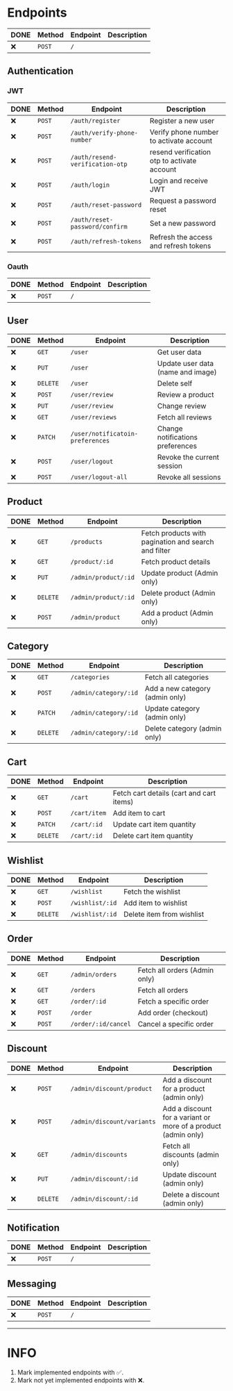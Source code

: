 # Endpoints

| DONE | Method | Endpoint | Description |
| ---- | ------ | -------- | ----------- |
| ❌   | `POST` | `/`      |             |

## Authentication

### JWT

| DONE | Method | Endpoint                        | Description                                 |
| ---- | ------ | ------------------------------- | ------------------------------------------- |
| ❌   | `POST` | `/auth/register`                | Register a new user                         |
| ❌   | `POST` | `/auth/verify-phone-number`     | Verify phone number to activate account     |
| ❌   | `POST` | `/auth/resend-verification-otp` | resend verification otp to activate account |
| ❌   | `POST` | `/auth/login`                   | Login and receive JWT                       |
| ❌   | `POST` | `/auth/reset-password`          | Request a password reset                    |
| ❌   | `POST` | `/auth/reset-password/confirm`  | Set a new password                          |
| ❌   | `POST` | `/auth/refresh-tokens`          | Refresh the access and refresh tokens       |

### Oauth

| DONE | Method | Endpoint | Description |
| ---- | ------ | -------- | ----------- |
| ❌   | `POST` | `/`      |             |

## User

| DONE | Method   | Endpoint                         | Description                       |
| ---- | -------- | -------------------------------- | --------------------------------- |
| ❌   | `GET`    | `/user`                          | Get user data                     |
| ❌   | `PUT`    | `/user`                          | Update user data (name and image) |
| ❌   | `DELETE` | `/user`                          | Delete self                       |
| ❌   | `POST`   | `/user/review`                   | Review a product                  |
| ❌   | `PUT`    | `/user/review`                   | Change review                     |
| ❌   | `GET`    | `/user/reviews`                  | Fetch all reviews                 |
| ❌   | `PATCH`  | `/user/notificatoin-preferences` | Change notifications preferences  |
| ❌   | `POST`   | `/user/logout`                   | Revoke the current session        |
| ❌   | `POST`   | `/user/logout-all`               | Revoke all sessions               |

## Product

| DONE | Method   | Endpoint             | Description                                          |
| ---- | -------- | -------------------- | ---------------------------------------------------- |
| ❌   | `GET`    | `/products`          | Fetch products with pagination and search and filter |
| ❌   | `GET`    | `/product/:id`       | Fetch product details                                |
| ❌   | `PUT`    | `/admin/product/:id` | Update product (Admin only)                          |
| ❌   | `DELETE` | `/admin/product/:id` | Delete product (Admin only)                          |
| ❌   | `POST`   | `/admin/product`     | Add a product (Admin only)                           |

## Category

| DONE | Method   | Endpoint              | Description                     |
| ---- | -------- | --------------------- | ------------------------------- |
| ❌   | `GET`    | `/categories`         | Fetch all categories            |
| ❌   | `POST`   | `/admin/category/:id` | Add a new category (admin only) |
| ❌   | `PATCH`  | `/admin/category/:id` | Update category (admin only)    |
| ❌   | `DELETE` | `/admin/category/:id` | Delete category (admin only)    |

## Cart

| DONE | Method   | Endpoint     | Description                              |
| ---- | -------- | ------------ | ---------------------------------------- |
| ❌   | `GET`    | `/cart`      | Fetch cart details (cart and cart items) |
| ❌   | `POST`   | `/cart/item` | Add item to cart                         |
| ❌   | `PATCH`  | `/cart/:id`  | Update cart item quantity                |
| ❌   | `DELETE` | `/cart/:id`  | Delete cart item quantity                |

## Wishlist

| DONE | Method   | Endpoint        | Description               |
| ---- | -------- | --------------- | ------------------------- |
| ❌   | `GET`    | `/wishlist`     | Fetch the wishlist        |
| ❌   | `POST`   | `/wishlist/:id` | Add item to wishlist      |
| ❌   | `DELETE` | `/wishlist/:id` | Delete item from wishlist |

## Order

| DONE | Method | Endpoint            | Description                   |
| ---- | ------ | ------------------- | ----------------------------- |
| ❌   | `GET`  | `/admin/orders`     | Fetch all orders (Admin only) |
| ❌   | `GET`  | `/orders`           | Fetch all orders              |
| ❌   | `GET`  | `/order/:id`        | Fetch a specific order        |
| ❌   | `POST` | `/order`            | Add order (checkout)          |
| ❌   | `POST` | `/order/:id/cancel` | Cancel a specific order       |

## Discount

| DONE | Method   | Endpoint                   | Description                                                    |
| ---- | -------- | -------------------------- | -------------------------------------------------------------- |
| ❌   | `POST`   | `/admin/discount/product`  | Add a discount for a product (admin only)                      |
| ❌   | `POST`   | `/admin/discount/variants` | Add a discount for a variant or more of a product (admin only) |
| ❌   | `GET`    | `/admin/discounts`         | Fetch all discounts (admin only)                               |
| ❌   | `PUT`    | `/admin/discount/:id`      | Update discount (admin only)                                   |
| ❌   | `DELETE` | `/admin/discount/:id`      | Delete a discount (admin only)                                 |

## Notification

| DONE | Method | Endpoint | Description |
| ---- | ------ | -------- | ----------- |
| ❌   | `POST` | `/`      |             |

## Messaging

| DONE | Method | Endpoint | Description |
| ---- | ------ | -------- | ----------- |
| ❌   | `POST` | `/`      |             |

---

# INFO

1. Mark implemented endpoints with ✅.
2. Mark not yet implemented endpoints with ❌.
